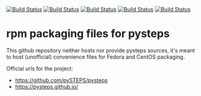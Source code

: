 [![Build Status](https://simc.arpae.it/moncic-ci/python-pysteps-rpm/rocky8.png)](https://simc.arpae.it/moncic-ci/python-pysteps-rpm/)
[![Build Status](https://simc.arpae.it/moncic-ci/python-pysteps-rpm/rocky9.png)](https://simc.arpae.it/moncic-ci/python-pysteps-rpm/)
[![Build Status](https://simc.arpae.it/moncic-ci/python-pysteps-rpm/fedora40.png)](https://simc.arpae.it/moncic-ci/python-pysteps-rpm/)
[![Build Status](https://simc.arpae.it/moncic-ci/python-pysteps-rpm/fedora42.png)](https://simc.arpae.it/moncic-ci/python-pysteps-rpm/)
[![Build Status](https://copr.fedorainfracloud.org/coprs/simc/stable/package/python-pysteps/status_image/last_build.png)](https://copr.fedorainfracloud.org/coprs/simc/stable/package/python-pysteps/)

# rpm packaging files for pysteps

This github repository neither hosts nor provide pysteps sources, it's meant to
host (unofficial) convenience files for Fedora and CentOS packaging.

Official urls for the project:
 * https://github.com/pySTEPS/pysteps
 * https://pysteps.github.io/
